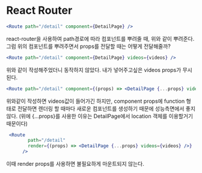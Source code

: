 # React Router

```jsx
<Route path="/detail" component={DetailPage} />
```

react-router을 사용하여 path경로에 따라 컴포넌트를 뿌려줄 때,
위와 같이 뿌려준다.
그럼 위의 컴포넌트를 뿌려주면서 props를 전달할 때는 어떻게 전달해줄까? 

 

```jsx
<Route path="/detail" component={DetailPage} videos={videos} />
```

위와 같이 작성해주었더니 동작하지 않았다. 
내가 넣어주고싶은 videos props가 무시된다.



```jsx
<Route path="/detail" component={(props) => <DetailPage {...props} videos={videos} />} />
```

위와같이 작성하면 videos값이 들어가긴 하지만, component props에 function 형태로 전달하면 렌더링 할 때마다 새로운 컴포넌트를 생성하기 때문에 성능측면에서 좋지 않다.
(위에 {...props}를 사용한 이유는 DetailPage에서 location 객체를 이용할거기 때문이다)



```jsx
 <Route
        path="/detail"
        render={(props) => <DetailPage {...props} videos={videos} />}
      />
```

이때 render props를 사용하면 불필요하게 마운트되지 않는다.


